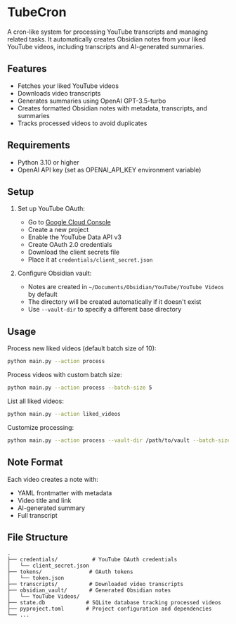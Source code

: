 # TubeCron

A cron-like system for processing YouTube transcripts and managing related tasks. It automatically creates Obsidian notes from your liked YouTube videos, including transcripts and AI-generated summaries.

## Features

- Fetches your liked YouTube videos
- Downloads video transcripts
- Generates summaries using OpenAI GPT-3.5-turbo
- Creates formatted Obsidian notes with metadata, transcripts, and summaries
- Tracks processed videos to avoid duplicates

## Requirements

- Python 3.10 or higher
- OpenAI API key (set as OPENAI_API_KEY environment variable)

## Setup

1. Set up YouTube OAuth:
   - Go to [Google Cloud Console](https://console.cloud.google.com)
   - Create a new project
   - Enable the YouTube Data API v3
   - Create OAuth 2.0 credentials
   - Download the client secrets file
   - Place it at `credentials/client_secret.json`

2. Configure Obsidian vault:
   - Notes are created in `~/Documents/Obsidian/YouTube/YouTube Videos` by default
   - The directory will be created automatically if it doesn't exist
   - Use `--vault-dir` to specify a different base directory

## Usage

Process new liked videos (default batch size of 10):
```bash
python main.py --action process
```

Process videos with custom batch size:
```bash
python main.py --action process --batch-size 5
```

List all liked videos:
```bash
python main.py --action liked_videos
```

Customize processing:
```bash
python main.py --action process --vault-dir /path/to/vault --batch-size 20
```

## Note Format

Each video creates a note with:
- YAML frontmatter with metadata
- Video title and link
- AI-generated summary
- Full transcript

## File Structure

```
.
├── credentials/           # YouTube OAuth credentials
│   └── client_secret.json
├── tokens/               # OAuth tokens
│   └── token.json
├── transcripts/          # Downloaded video transcripts
├── obsidian_vault/       # Generated Obsidian notes
│   └── YouTube Videos/
├── state.db             # SQLite database tracking processed videos
├── pyproject.toml       # Project configuration and dependencies
└── ...
